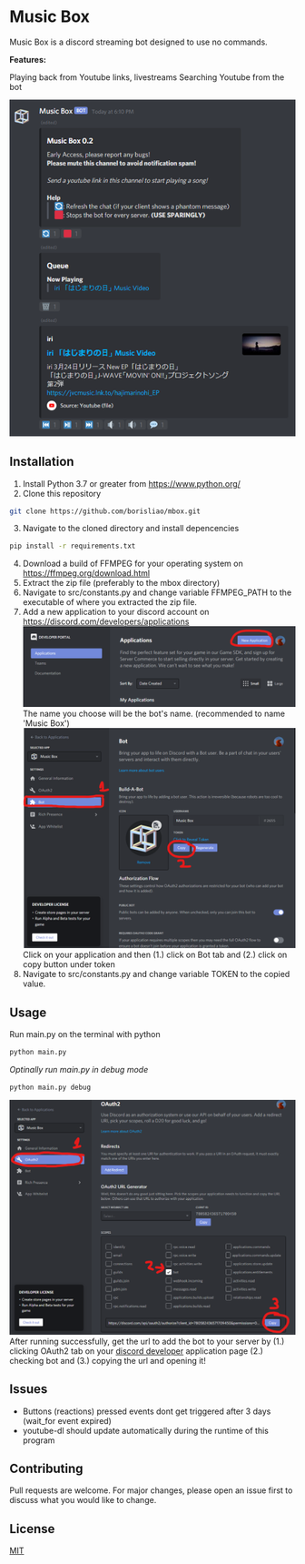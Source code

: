 # Music Box
Music Box is a discord streaming bot designed to use no commands.

**Features:**

Playing back from Youtube links, livestreams
Searching Youtube from the bot

![image](images/example.png)
## Installation
1. Install Python 3.7 or greater from https://www.python.org/
2. Clone this repository
```bash
git clone https://github.com/borisliao/mbox.git
```
3. Navigate to the cloned directory and install depencencies
```bash
pip install -r requirements.txt
```
4. Download a build of FFMPEG for your operating system on https://ffmpeg.org/download.html
5. Extract the zip file (preferably to the mbox directory)
6. Navigate to src/constants.py and change variable FFMPEG_PATH to the executable of where you extracted the zip file.
7. Add a new application to your discord account on https://discord.com/developers/applications
![image](images/install1.png)
The name you choose will be the bot's name. (recommended to name 'Music Box')
![image](images/install2.png)
Click on your application and then (1.) click on Bot tab and (2.) click on copy button under token
8. Navigate to src/constants.py and change variable TOKEN to the copied value.

## Usage
Run main.py on the terminal with python
```bash
python main.py
```
*Optinally run main.py in debug mode*
```bash
python main.py debug
```
![image](images/install3.png)
After running successfully, get the url to add the bot to your server by (1.) clicking OAuth2 tab on your [discord developer](https://discord.com/developers/applications/) application page (2.) checking bot and (3.) copying the url and opening it!
## Issues

* Buttons (reactions) pressed events dont get triggered after 3 days (wait_for event expired)
* youtube-dl should update automatically during the runtime of this program
## Contributing
Pull requests are welcome. For major changes, please open an issue first to discuss what you would like to change.

## License
[MIT](https://choosealicense.com/licenses/mit/)